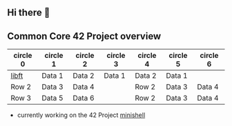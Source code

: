 ## Hi there 👋

## Common Core 42 Project overview

| circle 0 | circle 1 | circle 2 | circle 3 | circle 4 | circle 5 | circle 6 |
|----------|----------|----------|----------|----------|----------|----------|
| [libft](https://github.com/dhuss42/libft.git)    | Data 1   | Data 2   | Data 1   | Data 2   | Data 1   |
| Row 2    | Data 3   | Data 4   || Row 2    | Data 3   | Data 4   | Data 4   |
| Row 3    | Data 5   | Data 6   || Row 2    | Data 3   | Data 4   | Data 4   |



- currently working on the 42 Project [minishell](https://github.com/dhuss42/minishell.git)
<!--
**dhuss42/dhuss42** is a ✨ _special_ ✨ repository because its `README.md` (this file) appears on your GitHub profile.

Here are some ideas to get you started:

- 🔭 I’m currently working on ...
- 🌱 I’m currently learning ...
- 👯 I’m looking to collaborate on ...
- 🤔 I’m looking for help with ...
- 💬 Ask me about ...
- 📫 How to reach me: ...
- 😄 Pronouns: ...
- ⚡ Fun fact: ...
-->
